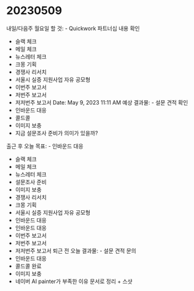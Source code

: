 # 20230509

내일/다음주 월요일 할 것: - Quickwork 파트너십 내용 확인
- 슬랙 체크
- 메일 체크
- 뉴스레터 체크
- 크몽 기획
- 경쟁사 리서치
- 서울시 실증 지원사업 자유 공모형
- 이번주 보고서
- 저번주 보고서
- 저저번주 보고서
Date: May 9, 2023 11:11 AM
예상 결과물: - 설문 견적 확인
- 인바운드 대응
- 콜드콜
- 이미지 보충
- 지금 설문조사 준비가 의미가 있을까?

출근 후 오늘 목표: - 인바운드 대응
- 슬랙 체크
- 메일 체크
- 뉴스레터 체크
- 설문조사 준비
- 이미지 보충
- 경쟁사 리서치
- 크몽 기획
- 서울시 실증 지원사업 자유 공모형
- 인바운드 대응
- 인바운드 대응
- 이번주 보고서
- 저번주 보고서
- 저저번주 보고서
퇴근 전 오늘 결과물: - 설문 견적 문의
- 인바운드 대응
- 콜드콜 완료
- 이미지 보충
- 네이버 AI painter가 부족한 이유 문서로 정리 + 스샷